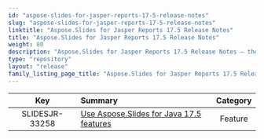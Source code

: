 ```yaml
---
id: "aspose-slides-for-jasper-reports-17-5-release-notes"
slug: "aspose-slides-for-jasper-reports-17-5-release-notes"
linktitle: "Aspose.Slides for Jasper Reports 17.5 Release Notes"
title: "Aspose.Slides for Jasper Reports 17.5 Release Notes"
weight: 80
description: "Aspose.Slides for Jasper Reports 17.5 Release Notes – the latest updates and fixes."
type: "repository"
layout: "release"
family_listing_page_title: "Aspose.Slides for Jasper Reports 17.5 Release Notes"
---
```


|**Key** |**Summary** |**Category** |
| :-: | :- | :-: |
|SLIDESJR-33258|[Use Aspose.Slides for Java 17.5 features](/slides/net/aspose-slides-for-net-17-5-release-notes/)|Feature|

